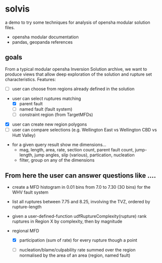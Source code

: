 # solvis

a demo to try some techniques for analysis of opensha modular solution files.

 - opensha modular documentation
 - pandas, geopanda references

## goals

From a typical modular opensha Inversion Solution archive, we want to produce views that allow deep exploration 
of the solution and rupture set characteristics. Features:

 - [ ] user can choose from regions already defined in the solution
 - user can select ruptures matching 
    - [x] parent fault
    - [ ] named fault (fault system)
    - [ ] constraint region (from TargetMFDs)
 - [x] user can create new region polygons
 - [ ] user can compare selections (e.g. Wellington East vs Wellington CBD vs Hutt Valley) 
 - for a given query result show me dimensions...
    - mag, length, area, rate, section count, parent fault count, jump-length, jump angles, slip (various), partication, nucleation 
    - filter, group on any of the dimensions


## From here the user can answer questions like ....

 - create a MFD histogram in 0.01 bins from 7.0 to 7.30 (3O bins) for the WHV fault system
 - list all ruptures between 7.75 and 8.25, involving the TVZ, ordered by rupture-length
 - given a user-defined-function udfRuptureComplexity(rupture) rank ruptures in Region X by complexity, then by magnitude

  - regional MFD
      - [x] participation (sum of rate) for every rupture though a point
      - [ ] nucleation/blame/culpability rate summed over the region
           normalised by the area of an area (region, named fault)



